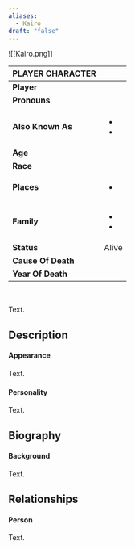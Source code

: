 ```yaml
---
aliases:
  - Kairo
draft: "false"
---
```

![[Kairo.png]]

| PLAYER CHARACTER   |                   |
| ------------------ | ----------------- |
| **Player**         |                   |
| **Pronouns**       |                   |
| **Also Known As**  | <ul><li><li></ul> |
| **Age**            |                   |
| **Race**           |                   |
| **Places**         | <ul><li></ul>     |
| **Family**         | <ul><li><li></ul> |
| **Status**         | Alive             |
| **Cause Of Death** |                   |
| **Year Of Death**  |                   |

<br>

Text.

## Description


#### Appearance
Text.


#### Personality

Text.

## Biography


#### Background
Text.

## Relationships
#### Person
Text.